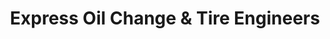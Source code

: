---
title: "Express Oil Change & Tire Engineers"
url: /enterprise/express-oil-change-and-tire-engineers/
shop: tyres
---